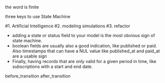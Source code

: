 the word is finite

three keys to use State Machine

#1. Artificial Intelligence
#2. modeling simulations
#3. refactor


- adding a state or status field to your model is the most obvious sign of state machine.
- boolean fields are usually also a good indication, like published or paid. Also timestamps that can have a NUL value like published_at and paid_at are a usable sign
- Finally, having records that are only valid for a given period in time, like subscriptions with a start and end date.


before_transition
after_transition

